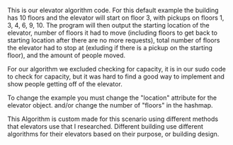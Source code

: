 This is our elevator algorithm code. For this default example the building has 10 floors and the elevator will start
on floor 3, with pickups on floors 1, 3, 4, 6, 9, 10. The program will then output the starting location of the elevator,
number of floors it had to move (including floors to get back to starting location after there are no more requests), total number of floors the elevator had to stop 
at (exluding if there is a pickup on the starting floor), and the amount of people moved.

For our algorithm we excluded checking for capacity, it is in our sudo code to check for capacity, but it was hard to find a good way to implement
and show people getting off of the elevator.
   
  
To change the example you must change the "location" attribute for the elevator object.
and/or change the number of "floors" in the hashmap.


This Algorithm is custom made for this scenario using different methods that elevators use that I researched. Different building use different algorithms for their elevators based on their purpose, or building design.
